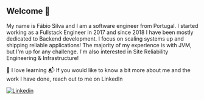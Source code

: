 ## Welcome 👋

My name is Fábio Silva and I am a software engineer from Portugal. I started working as a Fullstack Engineer in 2017 and since 2018 I have been mostly dedicated to Backend development. I focus on scaling systems up and shipping reliable applications! The majority of my experience is with JVM, but I'm up for any challenge. I'm also interested in Site Reliability Engineering & Infrastructure!

🌱 I love learning 
📬 If you would like to know a bit more about me and the work I have done, reach out to me on LinkedIn

[![Linkedin](https://img.shields.io/badge/-LinkedIn-informational?style=flat-square&logo=Linkedin&logoColor=white&link=https://www.linkedin.com/in/fabioacsilva/)](https://www.linkedin.com/in/fabioacsilva/)  
